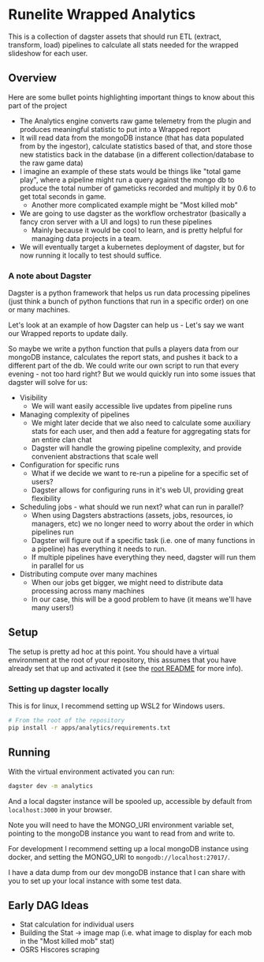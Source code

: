 # Runelite Wrapped Analytics

This is a collection of dagster assets that should run ETL (extract, transform, load) pipelines to calculate all stats needed for the wrapped slideshow for each user.

## Overview

Here are some bullet points highlighting important things to know about this part of the project

* The Analytics engine converts raw game telemetry from the plugin and produces meaningful statistic to put into a Wrapped report
* It will read data from the mongoDB instance (that has data populated from by the ingestor), calculate statistics based of that, and store those new statistics back in the database (in a different collection/database to the raw game data)
* I imagine an example of these stats would be things like "total game play", where a pipeline might run a query against the mongo db to produce the total number of gameticks recorded and multiply it by 0.6 to get total seconds in game.
  * Another more complicated example might be "Most killed mob"
* We are going to use dagster as the workflow orchestrator (basically a fancy cron server with a UI and logs) to run these pipelines
  * Mainly because it would be cool to learn, and is pretty helpful for managing data projects in a team.
* We will eventually target a kubernetes deployment of dagster, but for now running it locally to test should suffice.

### A note about Dagster

Dagster is a python framework that helps us run data processing pipelines (just think a bunch of python functions that run in a specific order) on one or many machines.

Let's look at an example of how Dagster can help us - Let's say we want our Wrapped reports to update daily.

So maybe we write a python function that pulls a players data from our mongoDB instance, calculates the report stats, and pushes it back to a different part of the db. We could write our own script to run that every evening - not too hard right? But we would quickly run into some issues that dagster will solve for us:

* Visibility
  * We will want easily accessible live updates from pipeline runs
* Managing complexity of pipelines
  * We might later decide that we also need to calculate some auxiliary stats for each user, and then add a feature for aggregating stats for an entire clan chat
  * Dagster will handle the growing pipeline complexity, and provide convenient abstractions that scale well
* Configuration for specific runs
  * What if we decide we want to re-run a pipeline for a specific set of users?
  * Dagster allows for configuring runs in it's web UI, providing great flexibility
* Scheduling jobs - what should we run next? what can run in parallel?
  * When using Dagsters abstractions (assets, jobs, resources, io managers, etc) we no longer need to worry about the order in which pipelines run
  * Dagster will figure out if a specific task (i.e. one of many functions in a pipeline) has everything it needs to run.
  * If multiple pipelines have everything they need, dagster will run them in parallel for us
* Distributing compute over many machines
  * When our jobs get bigger, we might need to distribute data processing across many machines
  * In our case, this will be a good problem to have (it means we'll have many users!)

## Setup

The setup is pretty ad hoc at this point. You should have a virtual environment at the root of your repository, this assumes that you have already set that up and activated it (see the [root README](/README.md) for more info).

### Setting up dagster locally

This is for linux, I recommend setting up WSL2 for Windows users.

```bash
# From the root of the repository
pip install -r apps/analytics/requirements.txt
```

## Running

With the virtual environment activated you can run:

```bash
dagster dev -m analytics
```

And a local dagster instance will be spooled up, accessible by default from `localhost:3000` in your browser.

Note you will need to have the MONGO_URI environment variable set, pointing to the mongoDB instance you want to read from and write to.

For development I recommend setting up a local mongoDB instance using docker, and setting the MONGO_URI to `mongodb://localhost:27017/`.

I have a data dump from our dev mongoDB instance that I can share with you to set up your local instance with some test data.

## Early DAG Ideas

* Stat calculation for individual users
* Building the Stat -> image map (i.e. what image to display for each mob in the "Most killed mob" stat)
* OSRS Hiscores scraping
